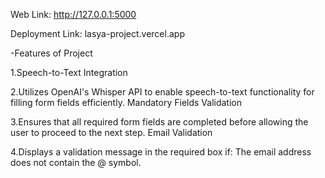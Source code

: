 Web Link: http://127.0.0.1:5000

Deployment Link: lasya-project.vercel.app


-Features of Project

1.Speech-to-Text Integration

2.Utilizes OpenAI's Whisper API to enable speech-to-text functionality for filling form fields efficiently.
Mandatory Fields Validation

3.Ensures that all required form fields are completed before allowing the user to proceed to the next step.
Email Validation

4.Displays a validation message in the required box if:
The email address does not contain the @ symbol.
